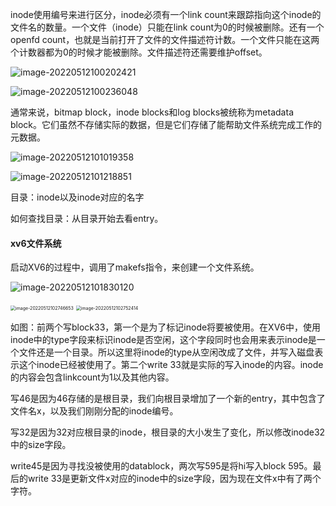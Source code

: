 inode使用编号来进行区分，inode必须有一个link count来跟踪指向这个inode的文件名的数量。一个文件（inode）只能在link count为0的时候被删除。还有一个openfd count，也就是当前打开了文件的文件描述符计数。一个文件只能在这两个计数器都为0的时候才能被删除。文件描述符还需要维护offset。

![image-20220512100202421](https://typora-1306385380.cos.ap-nanjing.myqcloud.com/img/image-20220512100202421.png)

![image-20220512100236048](https://typora-1306385380.cos.ap-nanjing.myqcloud.com/img/image-20220512100236048.png)

通常来说，bitmap block，inode blocks和log blocks被统称为metadata block。它们虽然不存储实际的数据，但是它们存储了能帮助文件系统完成工作的元数据。

![image-20220512101019358](https://typora-1306385380.cos.ap-nanjing.myqcloud.com/img/image-20220512101019358.png)

![image-20220512101218851](https://typora-1306385380.cos.ap-nanjing.myqcloud.com/img/image-20220512101218851.png)

目录：inode以及inode对应的名字

如何查找目录：从目录开始去看entry。



#### xv6文件系统

启动XV6的过程中，调用了makefs指令，来创建一个文件系统。

![image-20220512101830120](https://typora-1306385380.cos.ap-nanjing.myqcloud.com/img/image-20220512101830120.png)

<img src="https://typora-1306385380.cos.ap-nanjing.myqcloud.com/img/image-20220512102746653.png" alt="image-20220512102746653" style="zoom:50%;" />

<img src="https://typora-1306385380.cos.ap-nanjing.myqcloud.com/img/image-20220512102752414.png" alt="image-20220512102752414" style="zoom: 50%;" />

如图：前两个写block33，第一个是为了标记inode将要被使用。在XV6中，使用inode中的type字段来标识inode是否空闲，这个字段同时也会用来表示inode是一个文件还是一个目录。所以这里将inode的type从空闲改成了文件，并写入磁盘表示这个inode已经被使用了。第二个write 33就是实际的写入inode的内容。inode的内容会包含linkcount为1以及其他内容。

写46是因为46存储的是根目录，我们向根目录增加了一个新的entry，其中包含了文件名x，以及我们刚刚分配的inode编号。

写32是因为32对应根目录的inode，根目录的大小发生了变化，所以修改inode32中的size字段。

write45是因为寻找没被使用的datablock，两次写595是将hi写入block 595。最后的write 33是更新文件x对应的inode中的size字段，因为现在文件x中有了两个字符。